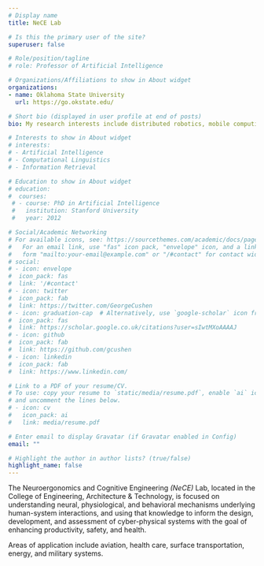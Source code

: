 ```yaml
---
# Display name
title: NeCE Lab 

# Is this the primary user of the site?
superuser: false

# Role/position/tagline
# role: Professor of Artificial Intelligence

# Organizations/Affiliations to show in About widget
organizations:
- name: Oklahoma State University
  url: https://go.okstate.edu/

# Short bio (displayed in user profile at end of posts)
bio: My research interests include distributed robotics, mobile computing and programmable matter.

# Interests to show in About widget
# interests:
# - Artificial Intelligence
# - Computational Linguistics
# - Information Retrieval

# Education to show in About widget
# education:
#  courses:
 # - course: PhD in Artificial Intelligence
 #   institution: Stanford University
 #   year: 2012

# Social/Academic Networking
# For available icons, see: https://sourcethemes.com/academic/docs/page-builder/#icons
#   For an email link, use "fas" icon pack, "envelope" icon, and a link in the
#   form "mailto:your-email@example.com" or "/#contact" for contact widget.
# social:
# - icon: envelope
#  icon_pack: fas
#  link: '/#contact'
# - icon: twitter
#  icon_pack: fab
#  link: https://twitter.com/GeorgeCushen
# - icon: graduation-cap  # Alternatively, use `google-scholar` icon from `ai` icon pack
#  icon_pack: fas
#  link: https://scholar.google.co.uk/citations?user=sIwtMXoAAAAJ
# - icon: github
#  icon_pack: fab
#  link: https://github.com/gcushen
# - icon: linkedin
#  icon_pack: fab
#  link: https://www.linkedin.com/

# Link to a PDF of your resume/CV.
# To use: copy your resume to `static/media/resume.pdf`, enable `ai` icons in `params.toml`, 
# and uncomment the lines below.
# - icon: cv
#   icon_pack: ai
#   link: media/resume.pdf

# Enter email to display Gravatar (if Gravatar enabled in Config)
email: ""

# Highlight the author in author lists? (true/false)
highlight_name: false
---
```

The Neuroergonomics and Cognitive Engineering _(NeCE)_ Lab, located in the College of Engineering, Architecture & Technology, is focused on understanding neural, physiological, and behavioral mechanisms underlying human-system interactions, and using that knowledge to inform the design, development, and assessment of cyber-physical systems with the goal of enhancing productivity, safety, and health.

Areas of application include aviation, health care, surface transportation, energy, and military systems.

